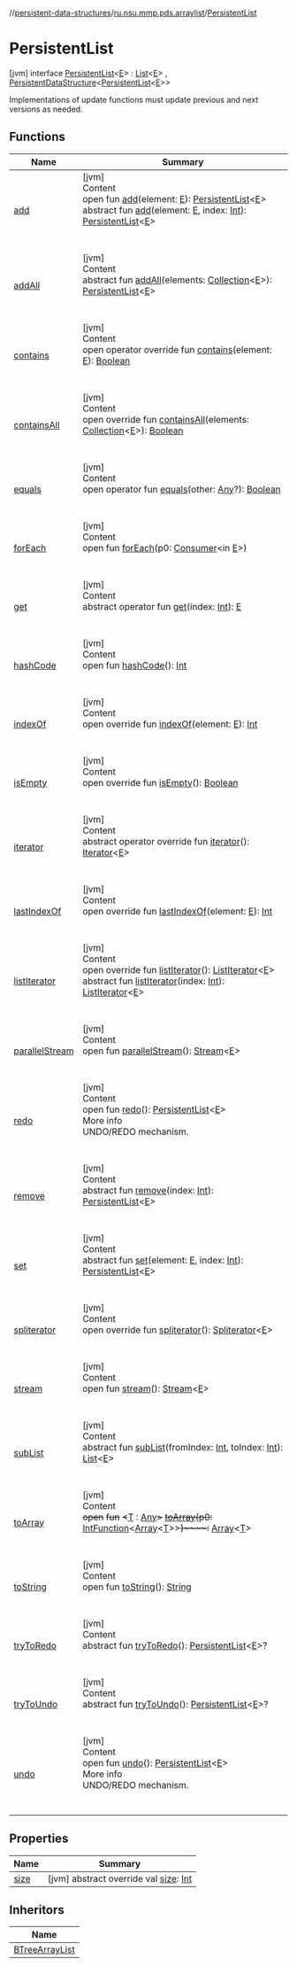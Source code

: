 //[persistent-data-structures](../../index.md)/[ru.nsu.mmp.pds.arraylist](../index.md)/[PersistentList](index.md)



# PersistentList  
 [jvm] interface [PersistentList](index.md)<[E](index.md)> : [List](https://kotlinlang.org/api/latest/jvm/stdlib/kotlin.collections/-list/index.html)<[E](index.md)> , [PersistentDataStructure](../../ru.nsu.mmp.pds/-persistent-data-structure/index.md)<[PersistentList](index.md)<[E](index.md)>> 

Implementations of update functions must update previous and next versions as needed.

   


## Functions  
  
|  Name|  Summary| 
|---|---|
| <a name="ru.nsu.mmp.pds.arraylist/PersistentList/add/#TypeParam(bounds=[kotlin.Any?])/PointingToDeclaration/"></a>[add](add.md)| <a name="ru.nsu.mmp.pds.arraylist/PersistentList/add/#TypeParam(bounds=[kotlin.Any?])/PointingToDeclaration/"></a>[jvm]  <br>Content  <br>open fun [add](add.md)(element: [E](index.md)): [PersistentList](index.md)<[E](index.md)>  <br>abstract fun [add](add.md)(element: [E](index.md), index: [Int](https://kotlinlang.org/api/latest/jvm/stdlib/kotlin/-int/index.html)): [PersistentList](index.md)<[E](index.md)>  <br><br><br>
| <a name="ru.nsu.mmp.pds.arraylist/PersistentList/addAll/#kotlin.collections.Collection[TypeParam(bounds=[kotlin.Any?])]/PointingToDeclaration/"></a>[addAll](add-all.md)| <a name="ru.nsu.mmp.pds.arraylist/PersistentList/addAll/#kotlin.collections.Collection[TypeParam(bounds=[kotlin.Any?])]/PointingToDeclaration/"></a>[jvm]  <br>Content  <br>abstract fun [addAll](add-all.md)(elements: [Collection](https://kotlinlang.org/api/latest/jvm/stdlib/kotlin.collections/-collection/index.html)<[E](index.md)>): [PersistentList](index.md)<[E](index.md)>  <br><br><br>
| <a name="ru.nsu.mmp.pds.arraylist/PersistentList/contains/#TypeParam(bounds=[kotlin.Any?])/PointingToDeclaration/"></a>[contains](contains.md)| <a name="ru.nsu.mmp.pds.arraylist/PersistentList/contains/#TypeParam(bounds=[kotlin.Any?])/PointingToDeclaration/"></a>[jvm]  <br>Content  <br>open operator override fun [contains](contains.md)(element: [E](index.md)): [Boolean](https://kotlinlang.org/api/latest/jvm/stdlib/kotlin/-boolean/index.html)  <br><br><br>
| <a name="ru.nsu.mmp.pds.arraylist/PersistentList/containsAll/#kotlin.collections.Collection[TypeParam(bounds=[kotlin.Any?])]/PointingToDeclaration/"></a>[containsAll](contains-all.md)| <a name="ru.nsu.mmp.pds.arraylist/PersistentList/containsAll/#kotlin.collections.Collection[TypeParam(bounds=[kotlin.Any?])]/PointingToDeclaration/"></a>[jvm]  <br>Content  <br>open override fun [containsAll](contains-all.md)(elements: [Collection](https://kotlinlang.org/api/latest/jvm/stdlib/kotlin.collections/-collection/index.html)<[E](index.md)>): [Boolean](https://kotlinlang.org/api/latest/jvm/stdlib/kotlin/-boolean/index.html)  <br><br><br>
| <a name="kotlin/Any/equals/#kotlin.Any?/PointingToDeclaration/"></a>[equals](../../ru.nsu.mmp.pds.map/-persistent-tree-map/-entry/index.md#%5Bkotlin%2FAny%2Fequals%2F%23kotlin.Any%3F%2FPointingToDeclaration%2F%5D%2FFunctions%2F-28448196)| <a name="kotlin/Any/equals/#kotlin.Any?/PointingToDeclaration/"></a>[jvm]  <br>Content  <br>open operator fun [equals](../../ru.nsu.mmp.pds.map/-persistent-tree-map/-entry/index.md#%5Bkotlin%2FAny%2Fequals%2F%23kotlin.Any%3F%2FPointingToDeclaration%2F%5D%2FFunctions%2F-28448196)(other: [Any](https://kotlinlang.org/api/latest/jvm/stdlib/kotlin/-any/index.html)?): [Boolean](https://kotlinlang.org/api/latest/jvm/stdlib/kotlin/-boolean/index.html)  <br><br><br>
| <a name="kotlin.collections/Iterable/forEach/#java.util.function.Consumer[TypeParam(bounds=[kotlin.Any?])]/PointingToDeclaration/"></a>[forEach](../../ru.nsu.mmp.pds.deque/-persistent-deque/index.md#%5Bkotlin.collections%2FIterable%2FforEach%2F%23java.util.function.Consumer%5BTypeParam%28bounds%3D%5Bkotlin.Any%3F%5D%29%5D%2FPointingToDeclaration%2F%5D%2FFunctions%2F-28448196)| <a name="kotlin.collections/Iterable/forEach/#java.util.function.Consumer[TypeParam(bounds=[kotlin.Any?])]/PointingToDeclaration/"></a>[jvm]  <br>Content  <br>open fun [forEach](../../ru.nsu.mmp.pds.deque/-persistent-deque/index.md#%5Bkotlin.collections%2FIterable%2FforEach%2F%23java.util.function.Consumer%5BTypeParam%28bounds%3D%5Bkotlin.Any%3F%5D%29%5D%2FPointingToDeclaration%2F%5D%2FFunctions%2F-28448196)(p0: [Consumer](https://docs.oracle.com/javase/8/docs/api/java/util/function/Consumer.html)<in [E](index.md)>)  <br><br><br>
| <a name="kotlin.collections/List/get/#kotlin.Int/PointingToDeclaration/"></a>[get](index.md#%5Bkotlin.collections%2FList%2Fget%2F%23kotlin.Int%2FPointingToDeclaration%2F%5D%2FFunctions%2F-28448196)| <a name="kotlin.collections/List/get/#kotlin.Int/PointingToDeclaration/"></a>[jvm]  <br>Content  <br>abstract operator fun [get](index.md#%5Bkotlin.collections%2FList%2Fget%2F%23kotlin.Int%2FPointingToDeclaration%2F%5D%2FFunctions%2F-28448196)(index: [Int](https://kotlinlang.org/api/latest/jvm/stdlib/kotlin/-int/index.html)): [E](index.md)  <br><br><br>
| <a name="kotlin/Any/hashCode/#/PointingToDeclaration/"></a>[hashCode](../../ru.nsu.mmp.pds.map/-persistent-tree-map/-entry/index.md#%5Bkotlin%2FAny%2FhashCode%2F%23%2FPointingToDeclaration%2F%5D%2FFunctions%2F-28448196)| <a name="kotlin/Any/hashCode/#/PointingToDeclaration/"></a>[jvm]  <br>Content  <br>open fun [hashCode](../../ru.nsu.mmp.pds.map/-persistent-tree-map/-entry/index.md#%5Bkotlin%2FAny%2FhashCode%2F%23%2FPointingToDeclaration%2F%5D%2FFunctions%2F-28448196)(): [Int](https://kotlinlang.org/api/latest/jvm/stdlib/kotlin/-int/index.html)  <br><br><br>
| <a name="ru.nsu.mmp.pds.arraylist/PersistentList/indexOf/#TypeParam(bounds=[kotlin.Any?])/PointingToDeclaration/"></a>[indexOf](index-of.md)| <a name="ru.nsu.mmp.pds.arraylist/PersistentList/indexOf/#TypeParam(bounds=[kotlin.Any?])/PointingToDeclaration/"></a>[jvm]  <br>Content  <br>open override fun [indexOf](index-of.md)(element: [E](index.md)): [Int](https://kotlinlang.org/api/latest/jvm/stdlib/kotlin/-int/index.html)  <br><br><br>
| <a name="ru.nsu.mmp.pds.arraylist/PersistentList/isEmpty/#/PointingToDeclaration/"></a>[isEmpty](is-empty.md)| <a name="ru.nsu.mmp.pds.arraylist/PersistentList/isEmpty/#/PointingToDeclaration/"></a>[jvm]  <br>Content  <br>open override fun [isEmpty](is-empty.md)(): [Boolean](https://kotlinlang.org/api/latest/jvm/stdlib/kotlin/-boolean/index.html)  <br><br><br>
| <a name="kotlin.collections/List/iterator/#/PointingToDeclaration/"></a>[iterator](index.md#%5Bkotlin.collections%2FList%2Fiterator%2F%23%2FPointingToDeclaration%2F%5D%2FFunctions%2F-28448196)| <a name="kotlin.collections/List/iterator/#/PointingToDeclaration/"></a>[jvm]  <br>Content  <br>abstract operator override fun [iterator](index.md#%5Bkotlin.collections%2FList%2Fiterator%2F%23%2FPointingToDeclaration%2F%5D%2FFunctions%2F-28448196)(): [Iterator](https://kotlinlang.org/api/latest/jvm/stdlib/kotlin.collections/-iterator/index.html)<[E](index.md)>  <br><br><br>
| <a name="ru.nsu.mmp.pds.arraylist/PersistentList/lastIndexOf/#TypeParam(bounds=[kotlin.Any?])/PointingToDeclaration/"></a>[lastIndexOf](last-index-of.md)| <a name="ru.nsu.mmp.pds.arraylist/PersistentList/lastIndexOf/#TypeParam(bounds=[kotlin.Any?])/PointingToDeclaration/"></a>[jvm]  <br>Content  <br>open override fun [lastIndexOf](last-index-of.md)(element: [E](index.md)): [Int](https://kotlinlang.org/api/latest/jvm/stdlib/kotlin/-int/index.html)  <br><br><br>
| <a name="ru.nsu.mmp.pds.arraylist/PersistentList/listIterator/#/PointingToDeclaration/"></a>[listIterator](list-iterator.md)| <a name="ru.nsu.mmp.pds.arraylist/PersistentList/listIterator/#/PointingToDeclaration/"></a>[jvm]  <br>Content  <br>open override fun [listIterator](list-iterator.md)(): [ListIterator](https://kotlinlang.org/api/latest/jvm/stdlib/kotlin.collections/-list-iterator/index.html)<[E](index.md)>  <br>abstract fun [listIterator](index.md#%5Bkotlin.collections%2FList%2FlistIterator%2F%23kotlin.Int%2FPointingToDeclaration%2F%5D%2FFunctions%2F-28448196)(index: [Int](https://kotlinlang.org/api/latest/jvm/stdlib/kotlin/-int/index.html)): [ListIterator](https://kotlinlang.org/api/latest/jvm/stdlib/kotlin.collections/-list-iterator/index.html)<[E](index.md)>  <br><br><br>
| <a name="kotlin.collections/Collection/parallelStream/#/PointingToDeclaration/"></a>[parallelStream](../../ru.nsu.mmp.pds.deque/-persistent-deque/index.md#%5Bkotlin.collections%2FCollection%2FparallelStream%2F%23%2FPointingToDeclaration%2F%5D%2FFunctions%2F-28448196)| <a name="kotlin.collections/Collection/parallelStream/#/PointingToDeclaration/"></a>[jvm]  <br>Content  <br>open fun [parallelStream](../../ru.nsu.mmp.pds.deque/-persistent-deque/index.md#%5Bkotlin.collections%2FCollection%2FparallelStream%2F%23%2FPointingToDeclaration%2F%5D%2FFunctions%2F-28448196)(): [Stream](https://docs.oracle.com/javase/8/docs/api/java/util/stream/Stream.html)<[E](index.md)>  <br><br><br>
| <a name="ru.nsu.mmp.pds/PersistentDataStructure/redo/#/PointingToDeclaration/"></a>[redo](../../ru.nsu.mmp.pds/-persistent-data-structure/redo.md)| <a name="ru.nsu.mmp.pds/PersistentDataStructure/redo/#/PointingToDeclaration/"></a>[jvm]  <br>Content  <br>open fun [redo](../../ru.nsu.mmp.pds/-persistent-data-structure/redo.md)(): [PersistentList](index.md)<[E](index.md)>  <br>More info  <br>UNDO/REDO mechanism.  <br><br><br>
| <a name="ru.nsu.mmp.pds.arraylist/PersistentList/remove/#kotlin.Int/PointingToDeclaration/"></a>[remove](remove.md)| <a name="ru.nsu.mmp.pds.arraylist/PersistentList/remove/#kotlin.Int/PointingToDeclaration/"></a>[jvm]  <br>Content  <br>abstract fun [remove](remove.md)(index: [Int](https://kotlinlang.org/api/latest/jvm/stdlib/kotlin/-int/index.html)): [PersistentList](index.md)<[E](index.md)>  <br><br><br>
| <a name="ru.nsu.mmp.pds.arraylist/PersistentList/set/#TypeParam(bounds=[kotlin.Any?])#kotlin.Int/PointingToDeclaration/"></a>[set](set.md)| <a name="ru.nsu.mmp.pds.arraylist/PersistentList/set/#TypeParam(bounds=[kotlin.Any?])#kotlin.Int/PointingToDeclaration/"></a>[jvm]  <br>Content  <br>abstract fun [set](set.md)(element: [E](index.md), index: [Int](https://kotlinlang.org/api/latest/jvm/stdlib/kotlin/-int/index.html)): [PersistentList](index.md)<[E](index.md)>  <br><br><br>
| <a name="kotlin.collections/List/spliterator/#/PointingToDeclaration/"></a>[spliterator](index.md#%5Bkotlin.collections%2FList%2Fspliterator%2F%23%2FPointingToDeclaration%2F%5D%2FFunctions%2F-28448196)| <a name="kotlin.collections/List/spliterator/#/PointingToDeclaration/"></a>[jvm]  <br>Content  <br>open override fun [spliterator](index.md#%5Bkotlin.collections%2FList%2Fspliterator%2F%23%2FPointingToDeclaration%2F%5D%2FFunctions%2F-28448196)(): [Spliterator](https://docs.oracle.com/javase/8/docs/api/java/util/Spliterator.html)<[E](index.md)>  <br><br><br>
| <a name="kotlin.collections/Collection/stream/#/PointingToDeclaration/"></a>[stream](../../ru.nsu.mmp.pds.deque/-persistent-deque/index.md#%5Bkotlin.collections%2FCollection%2Fstream%2F%23%2FPointingToDeclaration%2F%5D%2FFunctions%2F-28448196)| <a name="kotlin.collections/Collection/stream/#/PointingToDeclaration/"></a>[jvm]  <br>Content  <br>open fun [stream](../../ru.nsu.mmp.pds.deque/-persistent-deque/index.md#%5Bkotlin.collections%2FCollection%2Fstream%2F%23%2FPointingToDeclaration%2F%5D%2FFunctions%2F-28448196)(): [Stream](https://docs.oracle.com/javase/8/docs/api/java/util/stream/Stream.html)<[E](index.md)>  <br><br><br>
| <a name="kotlin.collections/List/subList/#kotlin.Int#kotlin.Int/PointingToDeclaration/"></a>[subList](index.md#%5Bkotlin.collections%2FList%2FsubList%2F%23kotlin.Int%23kotlin.Int%2FPointingToDeclaration%2F%5D%2FFunctions%2F-28448196)| <a name="kotlin.collections/List/subList/#kotlin.Int#kotlin.Int/PointingToDeclaration/"></a>[jvm]  <br>Content  <br>abstract fun [subList](index.md#%5Bkotlin.collections%2FList%2FsubList%2F%23kotlin.Int%23kotlin.Int%2FPointingToDeclaration%2F%5D%2FFunctions%2F-28448196)(fromIndex: [Int](https://kotlinlang.org/api/latest/jvm/stdlib/kotlin/-int/index.html), toIndex: [Int](https://kotlinlang.org/api/latest/jvm/stdlib/kotlin/-int/index.html)): [List](https://kotlinlang.org/api/latest/jvm/stdlib/kotlin.collections/-list/index.html)<[E](index.md)>  <br><br><br>
| <a name="kotlin.collections/Collection/toArray/#java.util.function.IntFunction[kotlin.Array[TypeParam(bounds=[kotlin.Any])]]/PointingToDeclaration/"></a>[toArray](../../ru.nsu.mmp.pds.deque/-persistent-deque/index.md#%5Bkotlin.collections%2FCollection%2FtoArray%2F%23java.util.function.IntFunction%5Bkotlin.Array%5BTypeParam%28bounds%3D%5Bkotlin.Any%5D%29%5D%5D%2FPointingToDeclaration%2F%5D%2FFunctions%2F-28448196)| <a name="kotlin.collections/Collection/toArray/#java.util.function.IntFunction[kotlin.Array[TypeParam(bounds=[kotlin.Any])]]/PointingToDeclaration/"></a>[jvm]  <br>Content  <br>~~open~~ ~~fun~~ ~~<~~[T](../../ru.nsu.mmp.pds.deque/-persistent-deque/index.md#%5Bkotlin.collections%2FCollection%2FtoArray%2F%23java.util.function.IntFunction%5Bkotlin.Array%5BTypeParam%28bounds%3D%5Bkotlin.Any%5D%29%5D%5D%2FPointingToDeclaration%2F%5D%2FFunctions%2F-28448196) : [Any](https://kotlinlang.org/api/latest/jvm/stdlib/kotlin/-any/index.html)~~>~~ [~~toArray~~](../../ru.nsu.mmp.pds.deque/-persistent-deque/index.md#%5Bkotlin.collections%2FCollection%2FtoArray%2F%23java.util.function.IntFunction%5Bkotlin.Array%5BTypeParam%28bounds%3D%5Bkotlin.Any%5D%29%5D%5D%2FPointingToDeclaration%2F%5D%2FFunctions%2F-28448196)~~(~~~~p0~~~~:~~ [IntFunction](https://docs.oracle.com/javase/8/docs/api/java/util/function/IntFunction.html)<[Array](https://kotlinlang.org/api/latest/jvm/stdlib/kotlin/-array/index.html)<[T](../../ru.nsu.mmp.pds.deque/-persistent-deque/index.md#%5Bkotlin.collections%2FCollection%2FtoArray%2F%23java.util.function.IntFunction%5Bkotlin.Array%5BTypeParam%28bounds%3D%5Bkotlin.Any%5D%29%5D%5D%2FPointingToDeclaration%2F%5D%2FFunctions%2F-28448196)>>~~)~~~~:~~ [Array](https://kotlinlang.org/api/latest/jvm/stdlib/kotlin/-array/index.html)<[T](../../ru.nsu.mmp.pds.deque/-persistent-deque/index.md#%5Bkotlin.collections%2FCollection%2FtoArray%2F%23java.util.function.IntFunction%5Bkotlin.Array%5BTypeParam%28bounds%3D%5Bkotlin.Any%5D%29%5D%5D%2FPointingToDeclaration%2F%5D%2FFunctions%2F-28448196)>  <br><br><br>
| <a name="kotlin/Any/toString/#/PointingToDeclaration/"></a>[toString](../../ru.nsu.mmp.pds.map/-persistent-tree-map/-entry/index.md#%5Bkotlin%2FAny%2FtoString%2F%23%2FPointingToDeclaration%2F%5D%2FFunctions%2F-28448196)| <a name="kotlin/Any/toString/#/PointingToDeclaration/"></a>[jvm]  <br>Content  <br>open fun [toString](../../ru.nsu.mmp.pds.map/-persistent-tree-map/-entry/index.md#%5Bkotlin%2FAny%2FtoString%2F%23%2FPointingToDeclaration%2F%5D%2FFunctions%2F-28448196)(): [String](https://kotlinlang.org/api/latest/jvm/stdlib/kotlin/-string/index.html)  <br><br><br>
| <a name="ru.nsu.mmp.pds/PersistentDataStructure/tryToRedo/#/PointingToDeclaration/"></a>[tryToRedo](../../ru.nsu.mmp.pds/-persistent-data-structure/try-to-redo.md)| <a name="ru.nsu.mmp.pds/PersistentDataStructure/tryToRedo/#/PointingToDeclaration/"></a>[jvm]  <br>Content  <br>abstract fun [tryToRedo](../../ru.nsu.mmp.pds/-persistent-data-structure/try-to-redo.md)(): [PersistentList](index.md)<[E](index.md)>?  <br><br><br>
| <a name="ru.nsu.mmp.pds/PersistentDataStructure/tryToUndo/#/PointingToDeclaration/"></a>[tryToUndo](../../ru.nsu.mmp.pds/-persistent-data-structure/try-to-undo.md)| <a name="ru.nsu.mmp.pds/PersistentDataStructure/tryToUndo/#/PointingToDeclaration/"></a>[jvm]  <br>Content  <br>abstract fun [tryToUndo](../../ru.nsu.mmp.pds/-persistent-data-structure/try-to-undo.md)(): [PersistentList](index.md)<[E](index.md)>?  <br><br><br>
| <a name="ru.nsu.mmp.pds/PersistentDataStructure/undo/#/PointingToDeclaration/"></a>[undo](../../ru.nsu.mmp.pds/-persistent-data-structure/undo.md)| <a name="ru.nsu.mmp.pds/PersistentDataStructure/undo/#/PointingToDeclaration/"></a>[jvm]  <br>Content  <br>open fun [undo](../../ru.nsu.mmp.pds/-persistent-data-structure/undo.md)(): [PersistentList](index.md)<[E](index.md)>  <br>More info  <br>UNDO/REDO mechanism.  <br><br><br>


## Properties  
  
|  Name|  Summary| 
|---|---|
| <a name="ru.nsu.mmp.pds.arraylist/PersistentList/size/#/PointingToDeclaration/"></a>[size](index.md#%5Bru.nsu.mmp.pds.arraylist%2FPersistentList%2Fsize%2F%23%2FPointingToDeclaration%2F%5D%2FProperties%2F-28448196)| <a name="ru.nsu.mmp.pds.arraylist/PersistentList/size/#/PointingToDeclaration/"></a> [jvm] abstract override val [size](index.md#%5Bru.nsu.mmp.pds.arraylist%2FPersistentList%2Fsize%2F%23%2FPointingToDeclaration%2F%5D%2FProperties%2F-28448196): [Int](https://kotlinlang.org/api/latest/jvm/stdlib/kotlin/-int/index.html)   <br>


## Inheritors  
  
|  Name| 
|---|
| <a name="ru.nsu.mmp.pds.arraylist/BTreeArrayList///PointingToDeclaration/"></a>[BTreeArrayList](../-b-tree-array-list/index.md)

